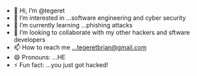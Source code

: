 - 👋 Hi, I’m @tegeret
- 👀 I’m interested in ...software engineering and cyber security
- 🌱 I’m currently learning ...phishing attacks
- 💞️ I’m looking to collaborate with my other hackers and sftware developers
- 📫 How to reach me ...tegeretbrian@gmail.com
- 😄 Pronouns: ...HE
- ⚡ Fun fact: ...you just got hacked!

<!---
tegeret/tegeret is a ✨ special ✨ repository because its `README.md` (this file) appears on your GitHub profile.
You can click the Preview link to take a look at your changes.
--->
